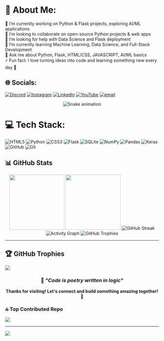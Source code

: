 # 💫 About Me:
🔭 I’m currently working on Python & Flask projects, exploring AI/ML applications<br>👯 I’m looking to collaborate on open-source Python projects & web apps<br>🤝 I’m looking for help with Data Science and Flask deployment<br>🌱 I’m currently learning Machine Learning, Data Science, and Full-Stack Development<br>💬 Ask me about Python, Flask, HTML/CSS, JAVASCRIPT, AI/ML basics<br>⚡ Fun fact: I love turning ideas into code and learning something new every day 🚀


## 🌐 Socials:
[![Discord](https://img.shields.io/badge/Discord-%237289DA.svg?logo=discord&logoColor=white)](https://discord.gg/ReDWKqNrh3) [![Instagram](https://img.shields.io/badge/Instagram-%23E4405F.svg?logo=Instagram&logoColor=white)](https://instagram.com/mrviral_sayz) [![LinkedIn](https://img.shields.io/badge/LinkedIn-%230077B5.svg?logo=linkedin&logoColor=white)](https://linkedin.com/in/hemant-mohanty-a1482329a) [![YouTube](https://img.shields.io/badge/YouTube-%23FF0000.svg?logo=YouTube&logoColor=white)](https://youtube.com/@Mrviral_sayz) [![email](https://img.shields.io/badge/Email-D14836?logo=gmail&logoColor=white)](mailto:mohantyhemanta68@Gmail.com) 

<div align="center">
  <img src="https://profile-readme-generator.com/assets/snake.svg" alt="Snake animation" />
</div>

# 💻 Tech Stack:
![HTML5](https://img.shields.io/badge/html5-%23E34F26.svg?style=for-the-badge&logo=html5&logoColor=white) ![Python](https://img.shields.io/badge/python-3670A0?style=for-the-badge&logo=python&logoColor=ffdd54) ![CSS3](https://img.shields.io/badge/css3-%231572B6.svg?style=for-the-badge&logo=css3&logoColor=white) ![Flask](https://img.shields.io/badge/flask-%23000.svg?style=for-the-badge&logo=flask&logoColor=white) ![SQLite](https://img.shields.io/badge/sqlite-%2307405e.svg?style=for-the-badge&logo=sqlite&logoColor=white) ![NumPy](https://img.shields.io/badge/numpy-%23013243.svg?style=for-the-badge&logo=numpy&logoColor=white) ![Pandas](https://img.shields.io/badge/pandas-%23150458.svg?style=for-the-badge&logo=pandas&logoColor=white) ![Keras](https://img.shields.io/badge/Keras-%23D00000.svg?style=for-the-badge&logo=Keras&logoColor=white) ![GitHub](https://img.shields.io/badge/github-%23121011.svg?style=for-the-badge&logo=github&logoColor=white) ![Git](https://img.shields.io/badge/git-%23F05033.svg?style=for-the-badge&logo=git&logoColor=white)
## 📊 GitHub Stats

<div align="center">
  
  <!-- GitHub Stats Row -->
  <img height="180em" src="https://github-readme-stats-sigma-five.vercel.app/api?username=hemantmohanty&show_icons=true&include_all_commits=true&count_private=true&theme=react&hide_border=true&bg_color=0D1117&title_color=58A6FF&text_color=C9D1D9&icon_color=58A6FF"/>
  <img height="180em" src="https://github-readme-stats.vercel.app/api/top-langs?username=hemantmohanty&show_icons=true&locale=en&layout=compact&theme=react&hide_border=true&bg_color=0D1117&title_color=58A6FF&text_color=C9D1D9"/>
  
  <!-- GitHub Streak Stats -->
  <img src="https://github-readme-streak-stats.herokuapp.com/?user=hemantmohanty&theme=react&hide_border=true&background=0D1117&stroke=58A6FF&ring=58A6FF&fire=FF7F50&currStreakLabel=C9D1D9&sideLabels=C9D1D9&currStreakNum=58A6FF&sideNums=C9D1D9" alt="GitHub Streak"/>
  
  <!-- Activity Graph -->
  <img src="https://github-readme-activity-graph.vercel.app/graph?username=hemantmohanty&custom_title=Contribution%20Activity&bg_color=0D1117&color=58A6FF&line=58A6FF&point=C9D1D9&area_color=58A6FF&area=true&hide_border=true" alt="Activity Graph"/>
  
  <!-- GitHub Trophies -->
  <img src="https://github-profile-trophy.vercel.app/?username=hemantmohanty&theme=react&no-frame=true&no-bg=true&margin-w=4&row=1" alt="GitHub Trophies"/>
  
</div>

---

## 🏆 GitHub Trophies
![](https://github-profile-trophy.vercel.app/?username=hemantmohanty&theme=radical&no-frame=false&no-bg=true&margin-w=4)

<div align="center">
  
  ### 💭 _"Code is poetry written in logic"_
  
  **Thanks for visiting! Let's connect and build something amazing together! 🚀**
  
</div>

### 🔝 Top Contributed Repo
![](https://github-contributor-stats.vercel.app/api?username=hemantmohanty&limit=5&theme=dark&combine_all_yearly_contributions=true)

---
[![](https://visitcount.itsvg.in/api?id=hemantmohanty&icon=0&color=0)](https://visitcount.itsvg.in)

<!-- Proudly created with GPRM ( https://gprm.itsvg.in ) -->
